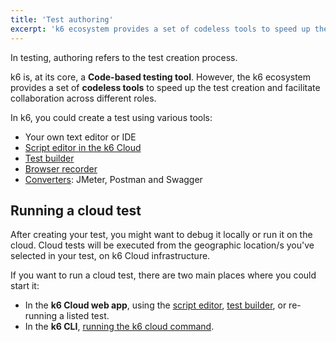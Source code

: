 ```yaml
---
title: 'Test authoring'
excerpt: 'k6 ecosystem provides a set of codeless tools to speed up the test creation and facilitate collaboration across different roles.'
---
```


In testing, authoring refers to the test creation process. 

k6 is, at its core, a **Code-based testing tool**. However, the k6 ecosystem provides a set of **codeless tools** to speed up the test creation and facilitate collaboration across different roles.

In k6, you could create a test using various tools:

- Your own text editor or IDE
- [Script editor in the k6 Cloud](/cloud/creating-and-running-a-test/script-editor)
- [Test builder](/test-authoring/test-builder)
- [Browser recorder](/test-authoring/recording-a-session/browser-recorder)
- [Converters](/integrations#converters): JMeter, Postman and Swagger

## Running a cloud test

After creating your test, you might want to debug it locally or run it on the cloud. Cloud tests will be executed from the geographic location/s you've selected in your test, on k6 Cloud infrastructure. 

If you want to run a cloud test, there are two main places where you could start it:

- In the **k6 Cloud web app**, using the [script editor](/cloud/creating-and-running-a-test/script-editor), [test builder](/test-authoring/test-builder), or re-running a listed test.
- In the **k6 CLI**, [running the k6 cloud command](/cloud/creating-and-running-a-test/cloud-tests-from-the-cli).
